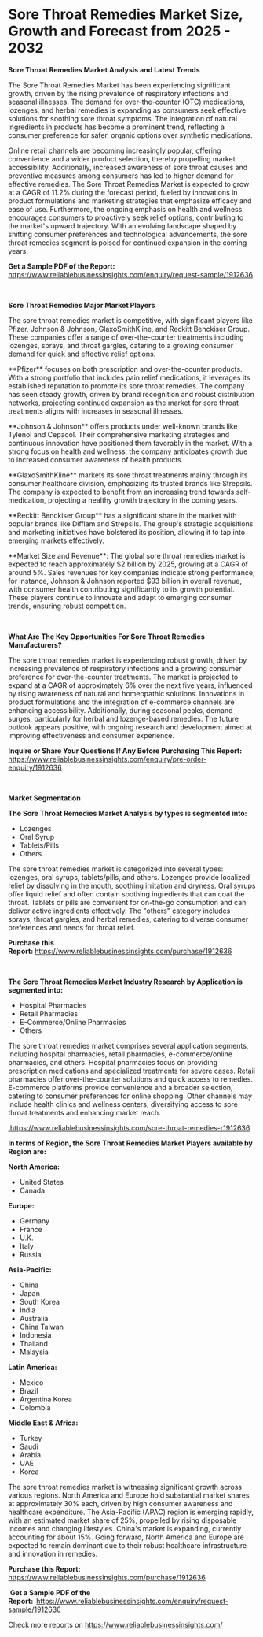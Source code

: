 <p><h1>Sore Throat Remedies Market Size, Growth and Forecast from 2025 - 2032</h1></p><p><strong>Sore Throat Remedies Market Analysis and Latest Trends</strong></p>
<p><p>The Sore Throat Remedies Market has been experiencing significant growth, driven by the rising prevalence of respiratory infections and seasonal illnesses. The demand for over-the-counter (OTC) medications, lozenges, and herbal remedies is expanding as consumers seek effective solutions for soothing sore throat symptoms. The integration of natural ingredients in products has become a prominent trend, reflecting a consumer preference for safer, organic options over synthetic medications.</p><p>Online retail channels are becoming increasingly popular, offering convenience and a wider product selection, thereby propelling market accessibility. Additionally, increased awareness of sore throat causes and preventive measures among consumers has led to higher demand for effective remedies. The Sore Throat Remedies Market is expected to grow at a CAGR of 11.2% during the forecast period, fueled by innovations in product formulations and marketing strategies that emphasize efficacy and ease of use. Furthermore, the ongoing emphasis on health and wellness encourages consumers to proactively seek relief options, contributing to the market's upward trajectory. With an evolving landscape shaped by shifting consumer preferences and technological advancements, the sore throat remedies segment is poised for continued expansion in the coming years.</p></p>
<p><strong>Get a Sample PDF of the Report:&nbsp;</strong> <a href="https://www.reliablebusinessinsights.com/enquiry/request-sample/1912636?utm_campaign=2737&utm_medium=2&utm_source=Github&utm_content=ia&utm_term=08032025&utm_id=sore-throat-remedies">https://www.reliablebusinessinsights.com/enquiry/request-sample/1912636</a></p>
<p>&nbsp;</p>
<p><strong>Sore Throat Remedies Major Market Players</strong></p>
<p><p>The sore throat remedies market is competitive, with significant players like Pfizer, Johnson & Johnson, GlaxoSmithKline, and Reckitt Benckiser Group. These companies offer a range of over-the-counter treatments including lozenges, sprays, and throat gargles, catering to a growing consumer demand for quick and effective relief options.</p><p>**Pfizer** focuses on both prescription and over-the-counter products. With a strong portfolio that includes pain relief medications, it leverages its established reputation to promote its sore throat remedies. The company has seen steady growth, driven by brand recognition and robust distribution networks, projecting continued expansion as the market for sore throat treatments aligns with increases in seasonal illnesses.</p><p>**Johnson & Johnson** offers products under well-known brands like Tylenol and Cepacol. Their comprehensive marketing strategies and continuous innovation have positioned them favorably in the market. With a strong focus on health and wellness, the company anticipates growth due to increased consumer awareness of health products.</p><p>**GlaxoSmithKline** markets its sore throat treatments mainly through its consumer healthcare division, emphasizing its trusted brands like Strepsils. The company is expected to benefit from an increasing trend towards self-medication, projecting a healthy growth trajectory in the coming years.</p><p>**Reckitt Benckiser Group** has a significant share in the market with popular brands like Difflam and Strepsils. The group's strategic acquisitions and marketing initiatives have bolstered its position, allowing it to tap into emerging markets effectively.</p><p>**Market Size and Revenue**: The global sore throat remedies market is expected to reach approximately $2 billion by 2025, growing at a CAGR of around 5%. Sales revenues for key companies indicate strong performance; for instance, Johnson & Johnson reported $93 billion in overall revenue, with consumer health contributing significantly to its growth potential. These players continue to innovate and adapt to emerging consumer trends, ensuring robust competition.</p></p>
<p>&nbsp;</p>
<p><strong>What Are The Key Opportunities For Sore Throat Remedies Manufacturers?</strong></p>
<p><p>The sore throat remedies market is experiencing robust growth, driven by increasing prevalence of respiratory infections and a growing consumer preference for over-the-counter treatments. The market is projected to expand at a CAGR of approximately 6% over the next five years, influenced by rising awareness of natural and homeopathic solutions. Innovations in product formulations and the integration of e-commerce channels are enhancing accessibility. Additionally, during seasonal peaks, demand surges, particularly for herbal and lozenge-based remedies. The future outlook appears positive, with ongoing research and development aimed at improving effectiveness and consumer experience.</p></p>
<p><strong>Inquire or Share Your Questions If Any Before Purchasing This Report:</strong> <a href="https://www.reliablebusinessinsights.com/enquiry/pre-order-enquiry/1912636?utm_campaign=2737&utm_medium=2&utm_source=Github&utm_content=ia&utm_term=08032025&utm_id=sore-throat-remedies">https://www.reliablebusinessinsights.com/enquiry/pre-order-enquiry/1912636</a></p>
<p>&nbsp;</p>
<p><strong>Market Segmentation</strong></p>
<p><strong>The Sore Throat Remedies Market Analysis by types is segmented into:</strong></p>
<p><ul><li>Lozenges</li><li>Oral Syrup</li><li>Tablets/Pills</li><li>Others</li></ul></p>
<p><p>The sore throat remedies market is categorized into several types: lozenges, oral syrups, tablets/pills, and others. Lozenges provide localized relief by dissolving in the mouth, soothing irritation and dryness. Oral syrups offer liquid relief and often contain soothing ingredients that can coat the throat. Tablets or pills are convenient for on-the-go consumption and can deliver active ingredients effectively. The "others" category includes sprays, throat gargles, and herbal remedies, catering to diverse consumer preferences and needs for throat relief.</p></p>
<p><strong>Purchase this Report:&nbsp;</strong><a href="https://www.reliablebusinessinsights.com/purchase/1912636?utm_campaign=2737&utm_medium=2&utm_source=Github&utm_content=ia&utm_term=08032025&utm_id=sore-throat-remedies">https://www.reliablebusinessinsights.com/purchase/1912636</a></p>
<p>&nbsp;</p>
<p><strong>The Sore Throat Remedies Market Industry Research by Application is segmented into:</strong></p>
<p><ul><li>Hospital Pharmacies</li><li>Retail Pharmacies</li><li>E-Commerce/Online Pharmacies</li><li>Others</li></ul></p>
<p><p>The sore throat remedies market comprises several application segments, including hospital pharmacies, retail pharmacies, e-commerce/online pharmacies, and others. Hospital pharmacies focus on providing prescription medications and specialized treatments for severe cases. Retail pharmacies offer over-the-counter solutions and quick access to remedies. E-commerce platforms provide convenience and a broader selection, catering to consumer preferences for online shopping. Other channels may include health clinics and wellness centers, diversifying access to sore throat treatments and enhancing market reach.</p></p>
<p><a href="https://www.reliablebusinessinsights.com/sore-throat-remedies-r1912636?utm_campaign=2737&utm_medium=2&utm_source=Github&utm_content=ia&utm_term=08032025&utm_id=sore-throat-remedies">&nbsp;https://www.reliablebusinessinsights.com/sore-throat-remedies-r1912636</a></p>
<p><strong>In terms of Region, the Sore Throat Remedies Market Players available by Region are:</strong></p>
<p>
    <p> <strong> North America: </strong>
        <ul>
            <li>United States</li>
            <li>Canada</li>
        </ul>
        </p> 
    <p> <strong> Europe: </strong>
        <ul>
            <li>Germany</li>
            <li>France</li>
            <li>U.K.</li>
            <li>Italy</li>
            <li>Russia</li>
        </ul>
        </p> 
    <p> <strong> Asia-Pacific: </strong>
        <ul>
            <li>China</li>
            <li>Japan</li>
            <li>South Korea</li>
            <li>India</li>
            <li>Australia</li>
            <li>China Taiwan</li>
            <li>Indonesia</li>
            <li>Thailand</li>
            <li>Malaysia</li>
        </ul>
        </p> 
    <p> <strong> Latin America: </strong>
        <ul>
            <li>Mexico</li>
            <li>Brazil</li>
            <li>Argentina Korea</li>
            <li>Colombia</li>
        </ul>
        </p> 
    <p> <strong> Middle East & Africa: </strong>
        <ul>
            <li>Turkey</li>
            <li>Saudi</li>
            <li>Arabia</li>
            <li>UAE</li>
            <li>Korea</li>
        </ul>
    </p>
    </p>
<p><p>The sore throat remedies market is witnessing significant growth across various regions. North America and Europe hold substantial market shares at approximately 30% each, driven by high consumer awareness and healthcare expenditure. The Asia-Pacific (APAC) region is emerging rapidly, with an estimated market share of 25%, propelled by rising disposable incomes and changing lifestyles. China's market is expanding, currently accounting for about 15%. Going forward, North America and Europe are expected to remain dominant due to their robust healthcare infrastructure and innovation in remedies.</p></p>
<p><strong>Purchase this Report: </strong><a href="https://www.reliablebusinessinsights.com/purchase/1912636?utm_campaign=2737&utm_medium=2&utm_source=Github&utm_content=ia&utm_term=08032025&utm_id=sore-throat-remedies">https://www.reliablebusinessinsights.com/purchase/1912636</a></p>
<p>&nbsp;<strong>Get a Sample PDF of the Report:&nbsp;&nbsp;</strong><a href="https://www.reliablebusinessinsights.com/enquiry/request-sample/1912636?utm_campaign=2737&utm_medium=2&utm_source=Github&utm_content=ia&utm_term=08032025&utm_id=sore-throat-remedies">https://www.reliablebusinessinsights.com/enquiry/request-sample/1912636</a></p>
<p><strong></strong></p>
<p>Check more reports on <a href="https://www.reliablebusinessinsights.com/?utm_campaign=2737&utm_medium=2&utm_source=Github&utm_content=ia&utm_term=08032025&utm_id=sore-throat-remedies">https://www.reliablebusinessinsights.com/</a></p>